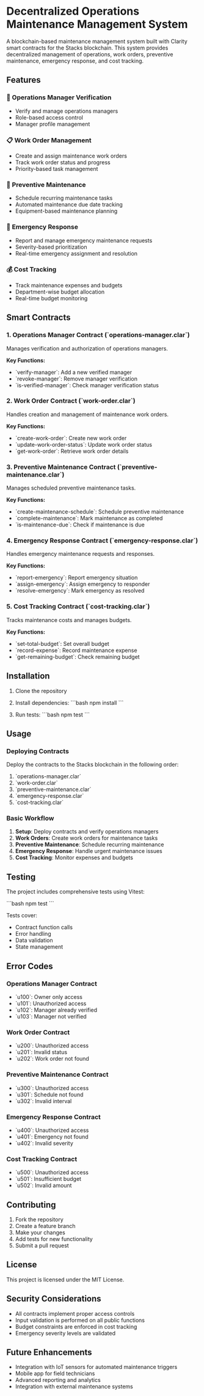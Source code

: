 # Decentralized Operations Maintenance Management System

A blockchain-based maintenance management system built with Clarity smart contracts for the Stacks blockchain. This system provides decentralized management of operations, work orders, preventive maintenance, emergency response, and cost tracking.

## Features

### 🔐 Operations Manager Verification
- Verify and manage operations managers
- Role-based access control
- Manager profile management

### 📋 Work Order Management
- Create and assign maintenance work orders
- Track work order status and progress
- Priority-based task management

### 🔄 Preventive Maintenance
- Schedule recurring maintenance tasks
- Automated maintenance due date tracking
- Equipment-based maintenance planning

### 🚨 Emergency Response
- Report and manage emergency maintenance requests
- Severity-based prioritization
- Real-time emergency assignment and resolution

### 💰 Cost Tracking
- Track maintenance expenses and budgets
- Department-wise budget allocation
- Real-time budget monitoring

## Smart Contracts

### 1. Operations Manager Contract (\`operations-manager.clar\`)
Manages verification and authorization of operations managers.

**Key Functions:**
- \`verify-manager\`: Add a new verified manager
- \`revoke-manager\`: Remove manager verification
- \`is-verified-manager\`: Check manager verification status

### 2. Work Order Contract (\`work-order.clar\`)
Handles creation and management of maintenance work orders.

**Key Functions:**
- \`create-work-order\`: Create new work order
- \`update-work-order-status\`: Update work order status
- \`get-work-order\`: Retrieve work order details

### 3. Preventive Maintenance Contract (\`preventive-maintenance.clar\`)
Manages scheduled preventive maintenance tasks.

**Key Functions:**
- \`create-maintenance-schedule\`: Schedule preventive maintenance
- \`complete-maintenance\`: Mark maintenance as completed
- \`is-maintenance-due\`: Check if maintenance is due

### 4. Emergency Response Contract (\`emergency-response.clar\`)
Handles emergency maintenance requests and responses.

**Key Functions:**
- \`report-emergency\`: Report emergency situation
- \`assign-emergency\`: Assign emergency to responder
- \`resolve-emergency\`: Mark emergency as resolved

### 5. Cost Tracking Contract (\`cost-tracking.clar\`)
Tracks maintenance costs and manages budgets.

**Key Functions:**
- \`set-total-budget\`: Set overall budget
- \`record-expense\`: Record maintenance expense
- \`get-remaining-budget\`: Check remaining budget

## Installation

1. Clone the repository
2. Install dependencies:
   \`\`\`bash
   npm install
   \`\`\`

3. Run tests:
   \`\`\`bash
   npm test
   \`\`\`

## Usage

### Deploying Contracts

Deploy the contracts to the Stacks blockchain in the following order:
1. \`operations-manager.clar\`
2. \`work-order.clar\`
3. \`preventive-maintenance.clar\`
4. \`emergency-response.clar\`
5. \`cost-tracking.clar\`

### Basic Workflow

1. **Setup**: Deploy contracts and verify operations managers
2. **Work Orders**: Create work orders for maintenance tasks
3. **Preventive Maintenance**: Schedule recurring maintenance
4. **Emergency Response**: Handle urgent maintenance issues
5. **Cost Tracking**: Monitor expenses and budgets

## Testing

The project includes comprehensive tests using Vitest:

\`\`\`bash
npm test
\`\`\`

Tests cover:
- Contract function calls
- Error handling
- Data validation
- State management

## Error Codes

### Operations Manager Contract
- \`u100\`: Owner only access
- \`u101\`: Unauthorized access
- \`u102\`: Manager already verified
- \`u103\`: Manager not verified

### Work Order Contract
- \`u200\`: Unauthorized access
- \`u201\`: Invalid status
- \`u202\`: Work order not found

### Preventive Maintenance Contract
- \`u300\`: Unauthorized access
- \`u301\`: Schedule not found
- \`u302\`: Invalid interval

### Emergency Response Contract
- \`u400\`: Unauthorized access
- \`u401\`: Emergency not found
- \`u402\`: Invalid severity

### Cost Tracking Contract
- \`u500\`: Unauthorized access
- \`u501\`: Insufficient budget
- \`u502\`: Invalid amount

## Contributing

1. Fork the repository
2. Create a feature branch
3. Make your changes
4. Add tests for new functionality
5. Submit a pull request

## License

This project is licensed under the MIT License.

## Security Considerations

- All contracts implement proper access controls
- Input validation is performed on all public functions
- Budget constraints are enforced in cost tracking
- Emergency severity levels are validated

## Future Enhancements

- Integration with IoT sensors for automated maintenance triggers
- Mobile app for field technicians
- Advanced reporting and analytics
- Integration with external maintenance systems
